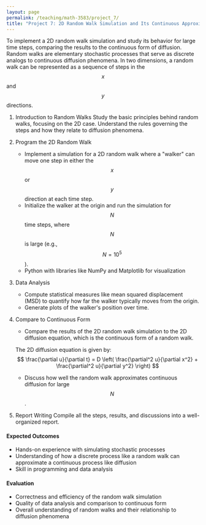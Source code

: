```yaml
---
layout: page
permalink: /teaching/math-3583/project_7/
title: "Project 7: 2D Random Walk Simulation and Its Continuous Approximation"
---
```

To implement a 2D random walk simulation and study its behavior for large time steps, comparing the results to the continuous form of diffusion.
Random walks are elementary stochastic processes that serve as discrete analogs to continuous diffusion phenomena. In two dimensions, a random walk can be represented as a sequence of steps in the $$x$$ and $$y$$ directions.

1. Introduction to Random Walks
Study the basic principles behind random walks, focusing on the 2D case. Understand the rules governing the steps and how they relate to diffusion phenomena.

2. Program the 2D Random Walk
    - Implement a simulation for a 2D random walk where a "walker" can move one step in either the $$x$$ or $$y$$ direction at each time step.
    - Initialize the walker at the origin and run the simulation for $$N$$ time steps, where $$N$$ is large (e.g., $$N = 10^5$$).
    - Python with libraries like NumPy and Matplotlib for visualization

3. Data Analysis
    - Compute statistical measures like mean squared displacement (MSD) to quantify how far the walker typically moves from the origin.
    - Generate plots of the walker's position over time.

4. Compare to Continuous Form
    - Compare the results of the 2D random walk simulation to the 2D diffusion equation, which is the continuous form of a random walk.

    The 2D diffusion equation is given by:
    $$
    \frac{\partial u}{\partial t} = D \left( \frac{\partial^2 u}{\partial x^2} + \frac{\partial^2 u}{\partial y^2} \right)
    $$

    - Discuss how well the random walk approximates continuous diffusion for large $$N$$.

5. Report Writing
    Compile all the steps, results, and discussions into a well-organized report.

#### Expected Outcomes
- Hands-on experience with simulating stochastic processes
- Understanding of how a discrete process like a random walk can approximate a continuous process like diffusion
- Skill in programming and data analysis

#### Evaluation
- Correctness and efficiency of the random walk simulation
- Quality of data analysis and comparison to continuous form
- Overall understanding of random walks and their relationship to diffusion phenomena
